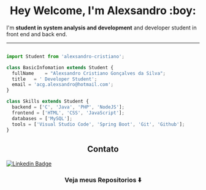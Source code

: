 <p align="center">

<h1 align="center"> Hey Welcome, I'm Alexsandro :boy:</h1>

I'm **student in system analysis and development** and developer student in front end and back end.

</p>

---


```javascript

import Student from 'alexsandro-cristiano';

class BasicInfomation extends Student {
  fullName    = "Alexsandro Cristiano Gonçalves da Silva";
  title   = ' Developer Student';
  email = 'acg.alexsandro@hotmail.com';
}

class Skills extends Student {
  backend = ['C', 'Java', 'PHP', 'NodeJS'];
  frontend = ['HTML', 'CSS', 'JavaScript'];
  databases = ['MySQL'];
  tools = ['Visual Studio Code', 'Spring Boot', 'Git', 'Github'];
}

```

<div align="center">

## Contato

</div>

[![Linkedin Badge](https://img.shields.io/badge/-Alexsandro%20Cristiano-0000FF?style=flat-square&logo=Linkedin&logoColor=white&link=https://www.linkedin.com/in/alexsandro-cristiano/)](https://www.linkedin.com/in/alexsandro-cristiano/)


### <div align="center"> Veja meus Repositorios ⬇️ </div>
